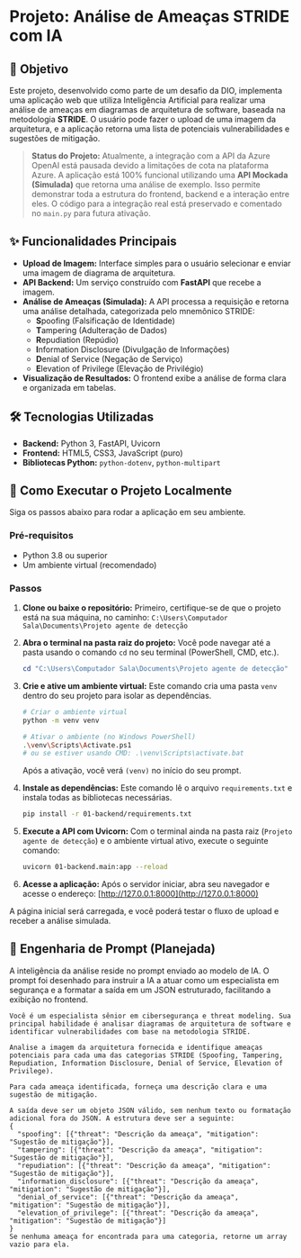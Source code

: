 # Projeto: Análise de Ameaças STRIDE com IA

## 🎯 Objetivo

Este projeto, desenvolvido como parte de um desafio da DIO, implementa uma aplicação web que utiliza Inteligência Artificial para realizar uma análise de ameaças em diagramas de arquitetura de software, baseada na metodologia **STRIDE**. O usuário pode fazer o upload de uma imagem da arquitetura, e a aplicação retorna uma lista de potenciais vulnerabilidades e sugestões de mitigação.

> **Status do Projeto:** Atualmente, a integração com a API da Azure OpenAI está pausada devido a limitações de cota na plataforma Azure. A aplicação está 100% funcional utilizando uma **API Mockada (Simulada)** que retorna uma análise de exemplo. Isso permite demonstrar toda a estrutura do frontend, backend e a interação entre eles. O código para a integração real está preservado e comentado no `main.py` para futura ativação.

## ✨ Funcionalidades Principais

-   **Upload de Imagem:** Interface simples para o usuário selecionar e enviar uma imagem de diagrama de arquitetura.
-   **API Backend:** Um serviço construído com **FastAPI** que recebe a imagem.
-   **Análise de Ameaças (Simulada):** A API processa a requisição e retorna uma análise detalhada, categorizada pelo mnemônico STRIDE:
    -   **S**poofing (Falsificação de Identidade)
    -   **T**ampering (Adulteração de Dados)
    -   **R**epudiation (Repúdio)
    -   **I**nformation Disclosure (Divulgação de Informações)
    -   **D**enial of Service (Negação de Serviço)
    -   **E**levation of Privilege (Elevação de Privilégio)
-   **Visualização de Resultados:** O frontend exibe a análise de forma clara e organizada em tabelas.

## 🛠️ Tecnologias Utilizadas

-   **Backend:** Python 3, FastAPI, Uvicorn
-   **Frontend:** HTML5, CSS3, JavaScript (puro)
-   **Bibliotecas Python:** `python-dotenv`, `python-multipart`

## 🚀 Como Executar o Projeto Localmente

Siga os passos abaixo para rodar a aplicação em seu ambiente.

### Pré-requisitos

-   Python 3.8 ou superior
-   Um ambiente virtual (recomendado)

### Passos

1.  **Clone ou baixe o repositório:**
    Primeiro, certifique-se de que o projeto está na sua máquina, no caminho:
    `C:\Users\Computador Sala\Documents\Projeto agente de detecção`

2.  **Abra o terminal na pasta raiz do projeto:**
    Você pode navegar até a pasta usando o comando `cd` no seu terminal (PowerShell, CMD, etc.).
    ```powershell
    cd "C:\Users\Computador Sala\Documents\Projeto agente de detecção"
    ```

3.  **Crie e ative um ambiente virtual:**
    Este comando cria uma pasta `venv` dentro do seu projeto para isolar as dependências.
    ```bash
    # Criar o ambiente virtual
    python -m venv venv
    
    # Ativar o ambiente (no Windows PowerShell)
    .\venv\Scripts\Activate.ps1
    # ou se estiver usando CMD: .\venv\Scripts\activate.bat
    ```
    Após a ativação, você verá `(venv)` no início do seu prompt.

4.  **Instale as dependências:**
    Este comando lê o arquivo `requirements.txt` e instala todas as bibliotecas necessárias.
    ```bash
    pip install -r 01-backend/requirements.txt
    ```

5.  **Execute a API com Uvicorn:**
    Com o terminal ainda na pasta raiz (`Projeto agente de detecção`) e o ambiente virtual ativo, execute o seguinte comando:
    ```bash
    uvicorn 01-backend.main:app --reload
    ```

6.  **Acesse a aplicação:**
    Após o servidor iniciar, abra seu navegador e acesse o endereço:
    [http://127.0.0.1:8000](http://127.0.0.1:8000)

A página inicial será carregada, e você poderá testar o fluxo de upload e receber a análise simulada.

## 🧠 Engenharia de Prompt (Planejada)

A inteligência da análise reside no prompt enviado ao modelo de IA. O prompt foi desenhado para instruir a IA a atuar como um especialista em segurança e a formatar a saída em um JSON estruturado, facilitando a exibição no frontend.

```text
Você é um especialista sênior em cibersegurança e threat modeling. Sua principal habilidade é analisar diagramas de arquitetura de software e identificar vulnerabilidades com base na metodologia STRIDE.

Analise a imagem da arquitetura fornecida e identifique ameaças potenciais para cada uma das categorias STRIDE (Spoofing, Tampering, Repudiation, Information Disclosure, Denial of Service, Elevation of Privilege).

Para cada ameaça identificada, forneça uma descrição clara e uma sugestão de mitigação.

A saída deve ser um objeto JSON válido, sem nenhum texto ou formatação adicional fora do JSON. A estrutura deve ser a seguinte:
{
  "spoofing": [{"threat": "Descrição da ameaça", "mitigation": "Sugestão de mitigação"}],
  "tampering": [{"threat": "Descrição da ameaça", "mitigation": "Sugestão de mitigação"}],
  "repudiation": [{"threat": "Descrição da ameaça", "mitigation": "Sugestão de mitigação"}],
  "information_disclosure": [{"threat": "Descrição da ameaça", "mitigation": "Sugestão de mitigação"}],
  "denial_of_service": [{"threat": "Descrição da ameaça", "mitigation": "Sugestão de mitigação"}],
  "elevation_of_privilege": [{"threat": "Descrição da ameaça", "mitigation": "Sugestão de mitigação"}]
}
Se nenhuma ameaça for encontrada para uma categoria, retorne um array vazio para ela.
```
